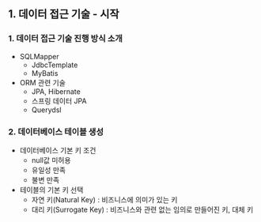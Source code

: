 ## 1. 데이터 접근 기술 - 시작

### 1. 데이터 접근 기술 진행 방식 소개
- SQLMapper
  - JdbcTemplate
  - MyBatis
- ORM 관련 기술
  - JPA, Hibernate
  - 스프링 데이터 JPA
  - Querydsl

### 2. 데이터베이스 테이블 생성
- 데이터베이스 기본 키 조건
  - null값 미허용
  - 유일성 만족
  - 불변 만족
- 테이블의 기본 키 선택
  - 자연 키(Natural Key) : 비즈니스에 의미가 있는 키
  - 대리 키(Surrogate Key) : 비즈니스와 관련 없는 임의로 만들어진 키, 대체 키

